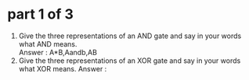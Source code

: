 # part 1  of  3
1) Give the three representations of an AND gate and say in your words what AND means.<br>
Answer : A*B,Aandb,AB<br>
2) Give the three representations of an XOR gate and say in your words what XOR means. 
Answer : 

